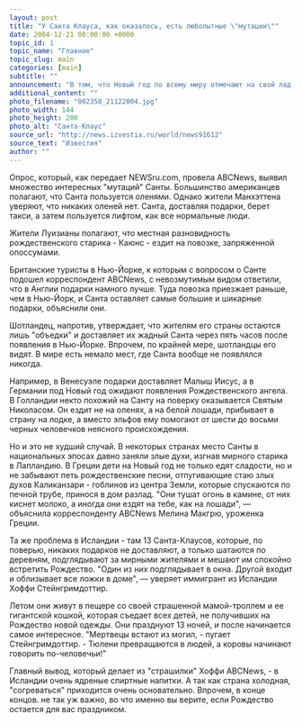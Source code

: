 ```yaml
---
layout: post
title: "У Санта Клауса, как оказалось, есть любопытные \"мутации\""
date: 2004-12-21 00:00:00 +0000
topic_id: 1
topic_name: "Главное"
topic_slug: main
categories: [main]
subtitle: ""
announcement: "В том, что Новый год по всему миру отмечают на свой лад, ничего удивительного нет. Однако, как оказалось, и образ канонического Санта-Клауса, с его оленями, колокольчиками, рождественской мелодией и подарками под елкой, сильно отличается от страны к стране."
additional_content: ""
photo_filename: "002358_21122004.jpg"
photo_width: 144
photo_height: 200
photo_alt: "Санта-Клаус"
source_url: "http://news.izvestia.ru/world/news91612"
source_text: "Известия"
author: ""
---
```

Опрос, который, как передает NEWSru.com, провела ABCNews, выявил множество интересных "мутаций" Санты. Большинство американцев полагают, что Санта пользуется оленями. Однако жители Манхэттена уверяют, что никаких оленей нет. Санта, доставляя подарки, берет такси, а затем пользуется лифтом, как все нормальные люди.

Жители Луизианы полагают, что местная разновидность рождественского старика - Каюнс - ездит на повозке, запряженной опоссумами.

Британские туристы в Нью-Йорке, к которым с вопросом о Санте подошел корреспондент ABCNews, с невозмутимым видом ответили, что в Англии подарки намного лучше. Туда повозка приезжает раньше, чем в Нью-Йорк, и Санта оставляет самые большие и шикарные подарки, объяснили они.

Шотландец, напротив, утверждает, что жителям его страны остаются лишь "объедки" и доставляет их жадный Санта через пять часов после появления в Нью-Йорке. Впрочем, по крайней мере, шотландцы его видят. В мире есть немало мест, где Санта вообще не появлялся никогда.

Например, в Венесуэле подарки доставляет Малыш Иисус, а в Германии под Новый год ожидают появления Рождественского ангела. В Голландии некто похожий на Санту на поверку оказывается Святым Николасом. Он ездит не на оленях, а на белой лошади, прибывает в страну на лодке, а вместо эльфов ему помогают от шести до восьми черных человечков неясного происхождения.

Но и это не худший случай. В некоторых странах место Санты в национальных эпосах давно заняли злые духи, изгнав мирного старика в Лапландию. В Греции дети на Новый год не только едят сладости, но и не забывают петь рождественские песни, отпугивающие стаю злых духов Каликанзари - гоблинов из центра Земли, которые спускаются по печной трубе, принося в дом разлад. "Они тушат огонь в камине, от них киснет молоко, а иногда они ездят на тебе, как на лошади", &mdash; объяснила корреспонденту ABCNews Мелина Макгрю, уроженка Греции.

Та же проблема в Исландии - там 13 Санта-Клаусов, которые, по поверью, никаких подарков не доставляют, а только шатаются по деревням, подглядывают за мирными жителями и мешают им спокойно встретить Рождество. "Один из них подглядывает в окна. Другой входит и облизывает все ложки в доме", &mdash; уверяет иммигрант из Исландии Хоффи Стейнгримдоттир.

Летом они живут в пещере со своей страшенной мамой-троллем и ее гигантской кошкой, которая съедает всех детей, не получивших на Рождество новой одежды. Они празднуют 13 ночей, и после начинается самое интересное. "Мертвецы встают из могил, - пугает Стейнгримдоттир. - Тюлени превращаются в людей, а коровы начинают говорить по-человечьи!"

Главный вывод, который делает из "страшилки" Хоффи ABCNews, - в Исландии очень ядреные спиртные напитки. А так как страна холодная, "согреваться" приходится очень основательно. Впрочем, в конце концов. не так уж важно, во что именно вы верите, если Рождество остается для вас праздником.
